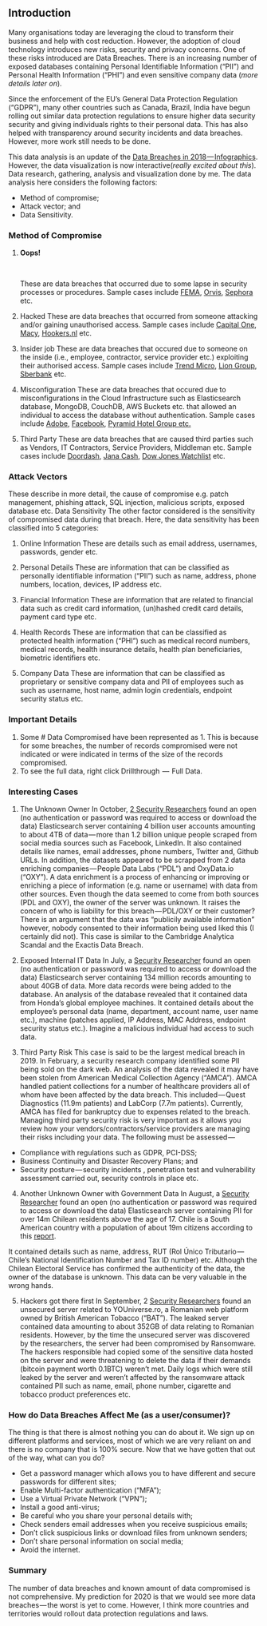 ## Introduction

Many organisations today are leveraging the cloud to transform their business and help with cost reduction. However, the adoption of cloud technology introduces new risks, security and privacy concerns. One of these risks introduced are Data Breaches. There is an increasing number of exposed databases containing Personal Identifiable Information (“PII”) and Personal Health Information (“PHI”) and even sensitive company data (*more details later on*). 

Since the enforcement of the EU’s General Data Protection Regulation (“GDPR”), many other countries such as Canada, Brazil, India have begun rolling out similar data protection regulations to ensure higher data security security and giving individuals rights to their personal data. This has also helped with transparency around security incidents and data breaches. However, more work still needs to be done.

This data analysis is an update of the [Data Breaches in 2018 — Infographics](https://link.medium.com/65QgqceFB2). However, the data visualization is now interactive(*really excited about this*). Data research, gathering, analysis and visualization done by me.
The data analysis here considers the following factors:
* Method of compromise;
* Attack vector; and
* Data Sensitivity.

### Method of Compromise
1. **Oops!** <p>&nbsp;</p>
These are data breaches that occurred due to some lapse in security processes or procedures. Sample cases include [FEMA](https://www.oig.dhs.gov/sites/default/files/assets/2019-03/OIG-19-32-Mar19.pdf), [Orvis](https://krebsonsecurity.com/2019/11/retailer-orvis-com-leaked-hundreds-of-internal-passwords-on-pastebin/), [Sephora](https://www.zdnet.com/article/sephora-data-breach-hits-southeast-asia-and-anz-customers/) etc. 

2. Hacked
These are data breaches that occurred from someone attacking and/or gaining unauthorised access. Sample cases include [Capital One](https://www.businessinsider.com/capital-one-data-hacked-by-seattle-woman-affecting-millions-2019-7), [Macy](https://techcrunch.com/2019/11/19/macys-said-hackers-stole-customer-credit-cards-again/), [Hookers.nl](https://www.forbes.com/sites/thomasbrewster/2019/10/10/dutch-prostitution-site-hookersnl-hacked--250000-users-data-leaked/#372a098922f8) etc. 

3. Insider job
These are data breaches that occured due to someone on the inside (i.e., employee, contractor, service provider etc.) exploiting their authorised access. Sample cases include [Trend Micro](https://blog.trendmicro.com/trend-micro-discloses-insider-threat-impacting-some-of-its-consumer-customers/), [Lion Group](https://www.reuters.com/article/us-lionair-leak/malindo-air-says-data-leak-caused-by-ex-staffers-at-contractor-firm-idUSKBN1W80DT), [Sberbank](https://www.sberbank.ru/en/press_center/all/article?newsID=04885252-1561-44c0-8532-2c4f33cd729f&blockID=1539&regionID=77&lang=en&type=NEWS) etc. 

4. Misconfiguration
These are data breaches that occured due to misconfigurations in the Cloud Infrastructure such as Elasticsearch database, MongoDB, CouchDB, AWS Buckets etc. that allowed an individual to access the database without authentication. Sample cases include [Adobe](https://www.comparitech.com/blog/information-security/7-million-adobe-creative-cloud-accounts-exposed-to-the-public/), [Facebook](https://techcrunch.com/2019/09/04/facebook-phone-numbers-exposed/), [Pyramid Hotel Group etc.](https://www.vpnmentor.com/blog/pyramid-hotel-group-data-leak/) 

5. Third Party
These are data breaches that are caused third parties such as Vendors, IT Contractors, Service Providers, Middleman etc. Sample cases include [Doordash](https://blog.doordash.com/important-security-notice-about-your-doordash-account-ddd90ddf5996), [Jana Cash](https://securitydiscovery.com/jana-bank-data-leak/), [Dow Jones Watchlist](https://securitydiscovery.com/dow-jones-risk-screening-watchlist-exposed-publicly/) etc. 

### Attack Vectors
These describe in more detail, the cause of compromise e.g. patch management, phishing attack, SQL injection, malicious scripts, exposed database etc. 
Data Sensitivity
The other factor considered is the sensitivity of compromised data during that breach. Here, the data sensitivity has been classified into 5 categories:

1. Online Information
These are details such as email address, usernames, passwords, gender etc.

2. Personal Details
These are information that can be classified as personally identifiable information (“PII”) such as name, address, phone numbers, location, devices, IP address etc.

3. Financial Information
These are information that are related to financial data such as credit card information, (un)hashed credit card details, payment card type etc.

4. Health Records
These are information that can be classified as protected health information (“PHI”) such as medical record numbers, medical records, health insurance details, health plan beneficiaries, biometric identifiers etc.

5. Company Data 
These are information that can be classified as proprietary or sensitive company data and PII of employees such as such as username, host name, admin login credentials, endpoint security status etc. 

### Important Details
1.	Some # Data Compromised have been represented as 1. This is because for some breaches, the number of records compromised were not indicated or were indicated in terms of the size of the records compromised.
2.	To see the full data, right click Drillthrough  —  Full Data.

### Interesting Cases
1. The Unknown Owner 
In October, [2 Security Researchers](https://www.dataviper.io/blog/2019/pdl-data-exposure-billion-people/) found an open (no authentication or password was required to access or download the data) Elasticsearch server containing 4 billion user accounts amounting to about 4TB of data — more than 1.2 billion unique people scraped from social media sources such as Facebook, LinkedIn. It also contained details like names, email addresses, phone numbers, Twitter and, Github URLs.
In addition, the datasets appeared to be scrapped from 2 data enriching companies — People Data Labs (“PDL”) and OxyData.io (“OXY”). A data enrichment is a process of enhancing or improving or enriching a piece of information (e.g. name or username) with data from other sources. Even though the data seemed to come from both sources (PDL and OXY), the owner of the server was unknown. It raises the concern of who is liability for this breach — PDL/OXY or their customer? There is an argument that the data was “publicily available information” however, nobody consented to their information being used liked this (I certainly did not). This case is similar to the Cambridge Analytica Scandal and the Exactis Data Breach. 

2. Exposed Internal IT Data
In July, a [Security Researcher](https://rainbowtabl.es/2019/07/31/honda-motor-company-leak/) found an open (no authentication or password was required to access or download the data) Elasticsearch server containing 134 million records amounting to about 40GB of data. More data records were being added to the database.
An analysis of the database revealed that it contained data from Honda’s global employee machines. It contained details about the employee’s personal data (name, department, account name, user name etc.), machine (patches applied, IP Address, MAC Address, endpoint security status etc.). Imagine a malicious individual had access to such data.

3. Third Party Risk
This case is said to be the largest medical breach in 2019. In February, a security research company identified some PII being sold on the dark web. An analysis of the data revealed it may have been stolen from American Medical Collection Agency (“AMCA”). AMCA handled patient collections for a number of healthcare providers all of whom have been affected by the data breach. This included — Quest Diagnostics (11.9m patients) and LabCorp (7.7m patients). Currently, AMCA has filed for bankruptcy due to expenses related to the breach.
Managing third party security risk is very important as it allows you review how your vendors/contractors/service providers are managing their risks including your data. The following must be assessed — 
*	Compliance with regulations such as GDPR, PCI-DSS;
*	Business Continuity and Disaster Recovery Plans; and 
*	Security posture — security incidents , penetration test and vulnerability assessment carried out, security controls in place etc.

4. Another Unknown Owner with Government Data
In August, a [Security Researcher](https://www.wizcase.com/blog/chile-leak-research/) found an open (no authentication or password was required to access or download the data) Elasticsearch server containing PII for over 14m Chilean residents above the age of 17. Chile is a South American country with a population of about 19m citizens according to this [report](https://www.worldometers.info/world-population/chile-population/). 

It contained details such as name, address, RUT (Rol Único Tributario — Chile’s National Identification Number and Tax ID number) etc. Although the Chilean Electoral Service has confirmed the authenticity of the data, the owner of the database is unknown. This data can be very valuable in the wrong hands.

5. Hackers got there first
In September, 2 [Security Researchers](https://www.vpnmentor.com/blog/report-bat-romania-leak/) found an unsecured server related to YOUniverse.ro, a Romanian web platform owned by British American Tobacco (“BAT”). The leaked server contained data amounting to about 352GB of data relating to Romanian residents. However, by the time the unsecured server was discovered by the researchers, the server had been compromised by Ransomware. The hackers responsible had copied some of the sensitive data hosted on the server and were threatening to delete the data if their demands (bitcoin payment worth 0.1BTC) weren’t met. Daily logs which were still leaked by the server and weren’t affected by the ransomware attack contained PII such as name, email, phone number, cigarette and tobacco product preferences etc.

### How do Data Breaches Affect Me (as a user/consumer)?

The thing is that there is almost nothing you can do about it. We sign up on different platforms and services, most of which we are very reliant on and there is no company that is 100% secure.
Now that we have gotten that out of the way, what can you do?
* Get a password manager which allows you to have different and secure passwords for different sites;
* Enable Multi-factor authentication (“MFA”);
*	Use a Virtual Private Network (“VPN”);
*	Install a good anti-virus; 
*	Be careful who you share your personal details with;
*	Check senders email addresses when you receive suspicious emails;
*	Don’t click suspicious links or download files from unknown senders;
*	Don’t share personal information on social media;
*	Avoid the internet.

### Summary
The number of data breaches and known amount of data compromised is not comprehensive. My prediction for 2020 is that we would see more data breaches — the worst is yet to come. However, I think more countries and territories would rollout data protection regulations and laws. 



